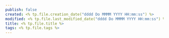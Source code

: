 ```yaml
---
publish: false
created: <% tp.file.creation_date("dddd Do MMMM YYYY HH:mm:ss") %>
modified: <% tp.file.last_modified_date("dddd Do MMMM YYYY HH:mm:ss") %>
title: <% tp.file.title %>
tags: <% tp.file.tags %>
---
```

